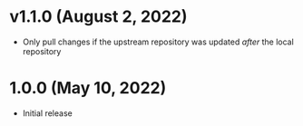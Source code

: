 # v1.1.0 (August 2, 2022)

* Only pull changes if the upstream repository was updated *after* the local repository

# 1.0.0 (May 10, 2022)

* Initial release